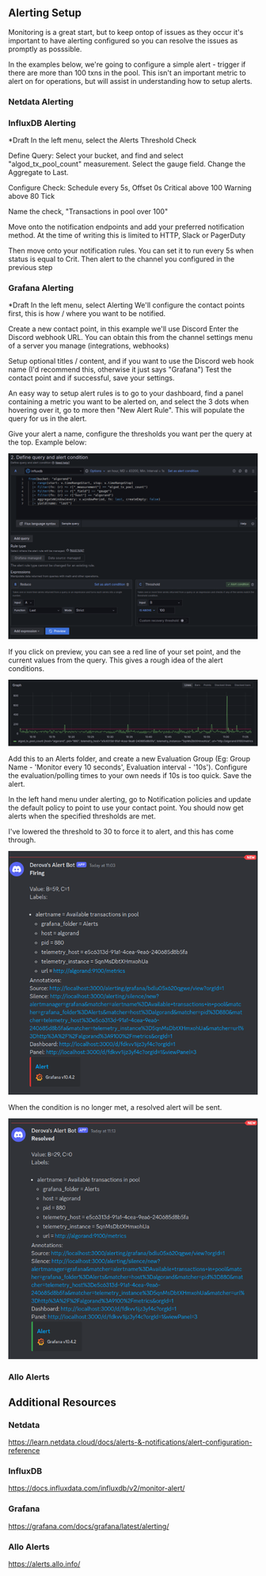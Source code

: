 ## Alerting Setup

Monitoring is a great start, but to keep ontop of issues as they occur it's important to have alerting configured so you can resolve the issues as promptly as posssible.

In the examples below, we're going to configure a simple alert - trigger if there are more than 100 txns in the pool.
This isn't an important metric to alert on for operations, but will assist in understanding how to setup alerts.

### Netdata Alerting

<Guide Here>

### InfluxDB Alerting

*Draft
In the left menu, select the Alerts
Threshold Check

Define Query:
Select your bucket, and find and select "algod_tx_pool_count" measurement. Select the gauge field. Change the Aggregate to Last.

Configure Check:
Schedule every 5s, Offset 0s
Critical above 100
Warning above 80
Tick

Name the check, "Transactions in pool over 100"


Move onto the notification endpoints and add your preferred notification method.
At the time of writing this is limited to HTTP, Slack or PagerDuty


Then move onto your notification rules.
You can set it to run every 5s when status is equal to Crit. Then alert to the channel you configured in the previous step


### Grafana Alerting

*Draft
In the left menu, select Alerting
We'll configure the contact points first, this is how / where you want to be notified.

Create a new contact point, in this example we'll use Discord
Enter the Discord webhook URL. You can obtain this from the channel settings menu of a server you manage (integrations, webhooks)

Setup optional titles / content, and if you want to use the Discord web hook name (I'd recommend this, otherwise it just says "Grafana")
Test the contact point and if successful, save your settings.

An easy way to setup alert rules is to go to your dashboard, find a panel containing a metric you want to be alerted on, and select the 3 dots when hovering over it, go to more then "New Alert Rule".
This will populate the query for us in the alert.

Give your alert a name, configure the thresholds you want per the query at the top. Example below:

![Grafana_Example](images/grafana_alert_1.png)

If you click on preview, you can see a red line of your set point, and the current values from the query. This gives a rough idea of the alert conditions.

![Grafana_Preview](images/grafana_alert_preview.png)

Add this to an Alerts folder, and create a new Evaluation Group (Eg: Group Name - 'Monitor every 10 seconds', Evaluation interval - '10s').
Configure the evaluation/polling times to your own needs if 10s is too quick.
Save the alert.

In the left hand menu under alerting, go to Notification policies and update the default policy to point to use your contact point.
You should now get alerts when the specified thresholds are met.

I've lowered the threshold to 30 to force it to alert, and this has come through.

![Grafana_Alert](images/grafana_discord_alert.png)

When the condition is no longer met, a resolved alert will be sent.

![Grafana_Resolved](images/grafana_discord_resolved.png)

### Allo Alerts

<Guide Here>





## Additional Resources

### Netdata
https://learn.netdata.cloud/docs/alerts-&-notifications/alert-configuration-reference

### InfluxDB
https://docs.influxdata.com/influxdb/v2/monitor-alert/

### Grafana
https://grafana.com/docs/grafana/latest/alerting/

### Allo Alerts
https://alerts.allo.info/
